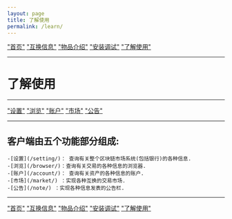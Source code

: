```yaml
---
layout: page
title: 了解使用
permalink: /learn/
---
```


["首页"](https://ubarterchain.github.io/) ["互换信息"](/info/)  ["物品介绍"](/list/)   ["安装调试"](/install/)   ["了解使用"](/learn/) 

---

# 了解使用 #

---

["设置"](/setting/)  ["浏览"](/browser/)   ["账户"](/account/)   ["市场"](/market/)   ["公告"](/note/) 

---

## 客户端由五个功能部分组成: ##
    -[设置](/setting/)： 查询有关整个区块链市场系统(包括银行)的各种信息.
    -[浏览](/browser/)：查询有关交易的各种信息的浏览器.
    -[账户](/account/)： 查询有关资产的各种信息的账户.
    -[市场](/market/) ：实现各种互换的交易市场.
    -[公告](/note/) ：实现各种信息发表的公告栏.
    
    
---

["首页"](https://ubarterchain.github.io/) ["互换信息"](/info/)  ["物品介绍"](/list/)   ["安装调试"](/install/)   ["了解使用"](/learn/) 
